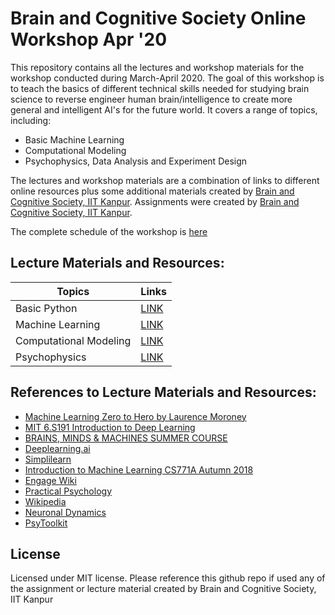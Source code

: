 # Brain and Cognitive Society Online Workshop Apr '20

This repository contains all the lectures and workshop materials for the workshop conducted during March-April 2020. The goal of this workshop is to teach the basics of different technical skills needed for studying brain science to reverse engineer human brain/intelligence to create more general and intelligent AI's for the future world. It covers a range of topics, including:
* Basic Machine Learning
* Computational Modeling
* Psychophysics, Data Analysis and Experiment Design

The lectures and workshop materials are a combination of links to different online resources plus some additional materials created by [Brain and Cognitive Society, IIT Kanpur](https://bcs-iitk.github.io/). Assignments were created by [Brain and Cognitive Society, IIT Kanpur](https://bcs-iitk.github.io/).

The complete schedule of the workshop is [here](https://docs.google.com/spreadsheets/d/e/2PACX-1vTFknqDgVMKTFt8_aUp14bFlYO5cqHk8OfbkQ6xIaulwXtF2w5GUI8-2R3UrmiIUJZuAG-hfJKI0ULs/pubhtml?gid=0&single=true)

## Lecture Materials and Resources:

| Topics | Links |
| ------ | ------ |
| Basic Python | [LINK](Python_Tutorial/Readme.md) |
| Machine Learning | [LINK](Machine_Learning/Readme.md) |
| Computational Modeling | [LINK](Computational_Modeling/Readme.md) |
| Psychophysics | [LINK](Psychophysics/Readme.md) |

## References to Lecture Materials and Resources:
* [Machine Learning Zero to Hero by Laurence Moroney](https://github.com/lmoroney/dlaicourse)
* [MIT 6.S191 Introduction to Deep Learning](http://introtodeeplearning.com/)
* [BRAINS, MINDS & MACHINES SUMMER COURSE](https://cbmm.mit.edu/summer-school/2018)
* [Deeplearning.ai](https://www.youtube.com/channel/UCcIXc5mJsHVYTZR1maL5l9w)
* [Simplilearn](https://www.youtube.com/user/Simplilearn)
* [Introduction to Machine Learning CS771A Autumn 2018](https://www.cse.iitk.ac.in/users/piyush/courses/ml_autumn18/index.html)
* [Engage Wiki](https://www.youtube.com/channel/UCSaU-C63jLqgXq9Xg3YyM2A)
* [Practical Psychology](https://www.youtube.com/channel/UCir93b_ftqInEaDpsWYbo_g)
* [Wikipedia](https://en.wikipedia.org/)
* [Neuronal Dynamics](https://www.youtube.com/channel/UClmOXGbekg0comtuh0d8Oaw)
* [PsyToolkit](https://www.psytoolkit.org/lessons/)

## License
Licensed under MIT license. Please reference this github repo if used any of the assignment or lecture material created by Brain and Cognitive Society, IIT Kanpur
